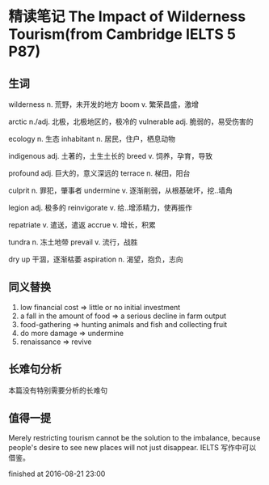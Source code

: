 
# 精读笔记 The Impact of Wilderness Tourism(from Cambridge IELTS 5 P87)

## 生词
wilderness n. 荒野，未开发的地方
boom v. 繁荣昌盛，激增

arctic n./adj. 北极，北极地区的，极冷的
vulnerable adj. 脆弱的，易受伤害的

ecology n. 生态
inhabitant n. 居民，住户，栖息动物

indigenous adj. 土著的，土生土长的
breed v. 饲养，孕育，导致

profound adj. 巨大的，意义深远的
terrace n. 梯田，阳台

culprit n. 罪犯，肇事者 
undermine v. 逐渐削弱，从根基破坏，挖..墙角

legion adj. 极多的
reinvigorate v. 给..增添精力，使再振作

repatriate v. 遣送，遣返
accrue v. 增长，积累

tundra n. 冻土地带
prevail v. 流行，战胜

dry up 干涸，逐渐枯萎
aspiration n. 渴望，抱负，志向

## 同义替换
1. low financial cost => little or no initial investment
2. a fall in the amount of food => a serious decline in farm output
3. food-gathering => hunting animals and fish and collecting fruit
4. do more damage => undermine
5. renaissance => revive

## 长难句分析
本篇没有特别需要分析的长难句

## 值得一提
Merely restricting tourism cannot be the solution to the imbalance, because
people's desire to see new places will not just disappear.
IELTS 写作中可以借鉴。



finished at 2016-08-21 23:00